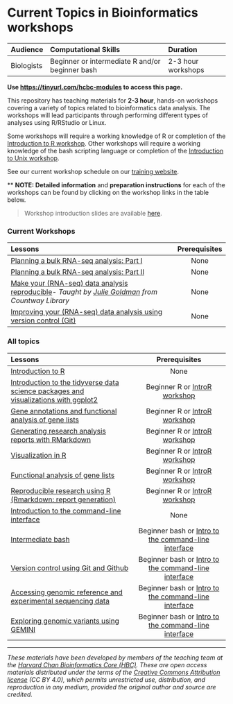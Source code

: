 # Current Topics in Bioinformatics workshops

| Audience | Computational Skills | Duration |
:----------|:----------|:----------|
| Biologists | Beginner or intermediate R and/or beginner bash | 2-3 hour workshops |

**Use https://tinyurl.com/hcbc-modules to access this page.**

This repository has teaching materials for **2-3 hour**, hands-on workshops covering a variety of topics related to bioinformatics data analysis. The workshops will lead participants through performing different types of analyses using R/RStudio or Linux. 

Some workshops will require a working knowledge of R or completion of the [Introduction to R workshop](https://hbctraining.github.io/Training-modules/IntroR). Other workshops will require a working knowledge of the bash scripting language or completion of the [Introduction to Unix workshop](https://hbctraining.github.io/Training-modules/Intro_shell/). 

See our current workshop schedule on our [training website](http://bioinformatics.sph.harvard.edu/training/#current-topics-in-bioinformatics---spring-2019).

** **NOTE: Detailed information** and **preparation instructions** for each of the workshops can be found by clicking on the workshop links in the table below.

> Workshop introduction slides are available [here](https://github.com/hbctraining/Training-modules/raw/master/Intro_current_topics.pdf).

### Current Workshops

| Lessons        | Prerequisites |
|:---------------|:-------------:|
| [Planning a bulk RNA-seq analysis: Part I](https://hbctraining.github.io/Training-modules/planning_successful_rnaseq#part-i) | None |
| [Planning a bulk RNA-seq analysis: Part II](https://hbctraining.github.io/Training-modules/planning_successful_rnaseq#part-ii) | None |
| [Make your (RNA-seq) data analysis reproducible](https://hbctraining.github.io/Training-modules/reproducible_analyses/)- *Taught by [Julie Goldman](https://scholar.harvard.edu/julie_goldman) from Countway Library* | None |
| [Improving your (RNA-seq) data analysis using version control (Git)](https://hbctraining.github.io/versioning_data_scripts/) | None |

### All topics

| Lessons        | Prerequisites |
|:---------------|:-------------:|
| [Introduction to R](https://hbctraining.github.io/Training-modules/IntroR) | None |
| [Introduction to the tidyverse data science packages and visualizations with ggplot2](https://hbctraining.github.io/Training-modules/Tidyverse_ggplot2) | Beginner R or [IntroR workshop](https://hbctraining.github.io/Training-modules/IntroR) |
| [Gene annotations and functional analysis of gene lists](https://hbctraining.github.io/Training-modules/DGE-functional-analysis/) | Beginner R or [IntroR workshop](https://hbctraining.github.io/Training-modules/IntroR) |
| [Generating research analysis reports with RMarkdown](https://hbctraining.github.io/Training-modules/Rmarkdown/) | Beginner R or [IntroR workshop](https://hbctraining.github.io/Training-modules/IntroR) |
| [Visualization in R](https://hbctraining.github.io/Training-modules/Visualization_in_R/) | Beginner R or [IntroR workshop](https://hbctraining.github.io/Training-modules/IntroR) |
| [Functional analysis of gene lists](https://hbctraining.github.io/Training-modules/DGE-functional-analysis/) | Beginner R or [IntroR workshop](https://hbctraining.github.io/Training-modules/IntroR) |
| [Reproducible research using R (Rmarkdown: report generation)](https://hbctraining.github.io/Training-modules/Rmarkdown/) | Beginner R or [IntroR workshop](https://hbctraining.github.io/Training-modules/IntroR) |
| [Introduction to the command-line interface](https://hbctraining.github.io/Training-modules/Intro_shell/) | None |
| [Intermediate bash](https://hbctraining.github.io/Training-modules/Intermediate_shell/) | Beginner bash or [Intro to the command-line interface](https://hbctraining.github.io/Training-modules/Intro_shell/) |
| [Version control using Git and Github](https://hbctraining.github.io/Training-modules/Git-Github) | Beginner bash or [Intro to the command-line interface](https://hbctraining.github.io/Training-modules/Intro_shell/)  |
| [Accessing genomic reference and experimental sequencing data](https://hbctraining.github.io/Accessing_public_genomic_data) | Beginner bash or [Intro to the command-line interface](https://hbctraining.github.io/Training-modules/Intro_shell/)  |
| [Exploring genomic variants using GEMINI](https://hbctraining.github.io/Training-modules/Exploring_variants_with_GEMINI) | Beginner bash or [Intro to the command-line interface](https://hbctraining.github.io/Training-modules/Intro_shell/) |

***

*These materials have been developed by members of the teaching team at the [Harvard Chan Bioinformatics Core (HBC)](http://bioinformatics.sph.harvard.edu/). These are open access materials distributed under the terms of the [Creative Commons Attribution license](https://creativecommons.org/licenses/by/4.0/) (CC BY 4.0), which permits unrestricted use, distribution, and reproduction in any medium, provided the original author and source are credited.*
